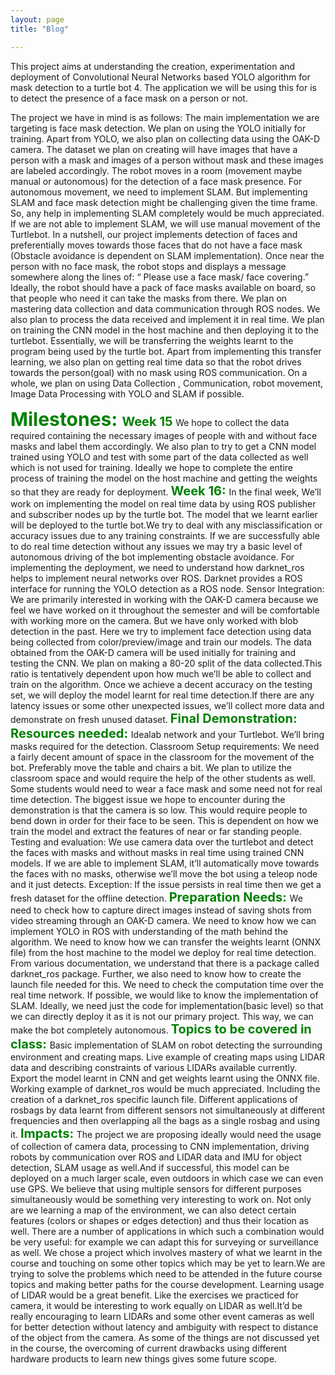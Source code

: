 ```yaml
---
layout: page
title: "Blog"

---
```


This project aims at understanding the creation, experimentation and deployment of Convolutional 
Neural Networks based YOLO algorithm for mask detection to a turtle bot 4. The application we will
be using this for is to detect the presence of a face mask on a person or not. 

The project we have in mind is as follows: 
The main implementation we are targeting is face mask detection. We plan on using the YOLO initially for training. Apart from YOLO, we also plan on collecting data using the OAK-D camera. The dataset we plan on creating will have images that have a person with a mask and images of a person without mask and these images are labeled accordingly. 
The robot moves in a room (movement maybe manual or autonomous) for the detection of a face mask presence. For autonomous movement, we need to implement SLAM. But implementing SLAM and face mask detection might be challenging given the time frame. So, any help in implementing SLAM completely would be much appreciated. If we are not able to implement SLAM, we will use manual movement of the Turtlebot.
In a nutshell, our project implements detection of faces and preferentially moves towards those faces that do not have a face mask (Obstacle avoidance is dependent on SLAM implementation). Once near the person with no face mask, the robot stops and displays a message somewhere along the lines of: “ Please use a face mask/ face covering.” Ideally, the robot should have a pack of face masks available on board, so that people who need it can take the masks from there.
We plan on mastering data collection and data communication through ROS nodes. We also plan to process the data received and implement it in real time. We plan on training the CNN model in the host machine and then deploying it to the turtlebot. Essentially, we will be transferring the weights learnt to the program being used by the turtle bot. Apart from implementing this transfer learning, we also plan on getting real time data so that the robot drives towards the person(goal) with no mask using ROS communication. 
On a whole, we plan on using Data Collection , Communication, robot movement, Image Data Processing with YOLO and SLAM if possible.

<span style="color:green;font-weight:700;font-size:30px">
    Milestones:
</span>

<span style="color:green;font-weight:700;font-size:20px">
    Week 15
</span>
We hope to collect the data required containing the necessary images of people with and without face masks and label them accordingly. We also plan to try to get a CNN model trained using YOLO and test with some part of the data collected as well which is not used for training. Ideally we hope to complete the entire process of training the model on the host machine and getting the weights so that they are ready for deployment.
<span style="color:green;font-weight:700;font-size:20px">
   Week 16:
</span>
In the final week, We’ll work on implementing the model on real time data by using  ROS publisher and subscriber nodes up by the turtle bot. The model that we learnt earlier will be deployed to the turtle bot.We try to deal with any misclassification or accuracy issues due to any training constraints. If we are successfully able to do real time detection without any issues we may try a basic level of autonomous driving of the bot implementing obstacle avoidance. 
For implementing the deployment, we need to understand how darknet_ros helps to implement neural networks over ROS. Darknet provides a ROS interface for running the YOLO detection as a ROS node.
Sensor Integration:
We are primarily interested in working with the OAK-D camera because we feel we have worked on it throughout the semester and will be comfortable with working more on the camera. But we have only worked with blob detection in the past. Here we try to implement face detection using data being collected from color/preview/image and train our models.
The data obtained from the OAK-D camera will be used initially for training and testing the CNN. We plan on making a 80-20 split of the data collected.This ratio is tentatively dependent upon how much we’ll be able to collect and train on the algorithm. 
Once we achieve a decent accuracy on the testing set, we will deploy the model learnt for real time detection.If there are any latency issues or some other unexpected issues, we’ll collect more data and demonstrate on fresh unused dataset.


<span style="color:green;font-weight:700;font-size:20px">
    Final Demonstration:
</span>
<span style="color:green;font-weight:700;font-size:20px">
   Resources needed:
</span>
Idealab network and your Turtlebot. We’ll bring masks required for the detection.
Classroom Setup requirements:  We need a fairly decent amount of space in the classroom for the movement of the bot. Preferably move the table and chairs a bit. 
We plan to utilize the classroom space and would require the help of the other students as well. Some students would need to wear a face mask and some need not for real time detection.
The biggest issue we hope to encounter during the demonstration is that the camera is so low. This would require people to bend down in order for their face to be seen. This is dependent on how we train the model and extract the features of near or far standing people.
Testing and evaluation:
We use camera data over the turtlebot and detect the faces with masks and without masks in real time using trained CNN models. If we are able to implement SLAM, it’ll automatically move towards the faces with no masks, otherwise we’ll  move the bot using a teleop node and it just detects. 
Exception: If the issue persists in real time then we get a fresh dataset for the offline detection.


<span style="color:green;font-weight:700;font-size:20px">
    Preparation Needs:
</span>
We need to check how to capture direct images instead of saving shots from video streaming through an OAK-D camera.
We need to know how we can implement YOLO in ROS with understanding of the math behind the algorithm.
We need to know how we can transfer the weights learnt (ONNX file) from the host machine to the model we deploy for real time detection. From various documentation, we understand that there is a package called darknet_ros package. Further, we also need to know how to create the launch file needed for this.
We need to check the computation time over the real time network.
If possible, we would like to know the implementation of SLAM. Ideally, we need just the code for implementation(basic level) so that we can directly deploy it as it is not our primary project. This way, we can make the bot completely autonomous.


<span style="color:green;font-weight:700;font-size:20px">
    Topics to be covered in class:
</span>
Basic implementation of SLAM on robot detecting the surrounding environment and creating maps.  
Live example of creating maps using LIDAR data and describing constraints of various LIDARs available currently.
Export the model learnt in CNN and get weights learnt using the ONNX file.
Working example of darknet_ros would be much appreciated. Including the creation of a darknet_ros specific launch file.
Different applications of rosbags by data learnt from different sensors not simultaneously at different frequencies and then overlapping all the bags as a single rosbag and using it.

<span style="color:green;font-weight:700;font-size:20px">
    Impacts:
</span>
The project we are proposing ideally would need the usage of collection of camera data, processing to CNN implementation, driving robots by communication over ROS and LIDAR data and IMU for object detection, SLAM usage as well.And if successful, this model can be deployed on a much larger scale, even outdoors in which case we can even use GPS.  We believe that using multiple sensors for different purposes simultaneously would be something very interesting to work on. 
Not only are we learning a map of the environment, we can also detect certain features (colors or shapes or edges detection) and thus their location as well. There are a number of applications in which such a combination would be very useful: for example we can adapt this for surveying or surveillance as well. 
We chose a project which involves mastery of what we learnt in the course and touching on some other topics which may be yet to learn.We are trying to  solve the problems which need to be attended in the future course topics and making better paths for the course development.
Learning usage of LIDAR would be a great benefit. Like the exercises we practiced for camera, it would be interesting to work equally on LIDAR as well.It’d be really encouraging to learn LIDARs and some other event cameras as well for better detection without latency and ambiguity with respect to distance of the object from the camera.
As some of the things are not discussed yet in the course, the overcoming of current drawbacks using different hardware products to learn new things gives some future scope.
